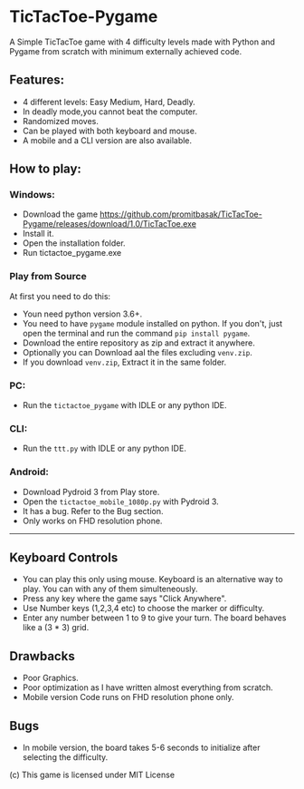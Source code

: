 # TicTacToe-Pygame
A Simple TicTacToe game with 4 difficulty levels made with Python and Pygame from scratch with minimum externally achieved code.


## Features:
- 4 different levels: Easy Medium, Hard, Deadly.  
- In deadly mode,you cannot beat the computer.  
- Randomized moves.  
- Can be played with both keyboard and mouse.  
- A mobile and a CLI version are also available.  


## How to play:
### Windows: 
- Download the game https://github.com/promitbasak/TicTacToe-Pygame/releases/download/1.0/TicTacToe.exe
- Install it. 
- Open the installation folder.
- Run tictactoe_pygame.exe

### Play from Source
At first you need to do this:
- Youn need python version 3.6+.
- You need to have `pygame` module installed on python. If you don't, just open the terminal and run the command `pip install pygame`.
- Download the entire repository as zip and extract it anywhere.
- Optionally you can Download aal the files excluding `venv.zip`. 
- If you download `venv.zip`, Extract it in the same folder.
### PC:
- Run the `tictactoe_pygame` with IDLE or any python IDE.
### CLI:
- Run the `ttt.py` with IDLE or any python IDE.
### Android:
- Download Pydroid 3 from Play store.
- Open the `tictactoe_mobile_1080p.py` with Pydroid 3.
- It has a bug. Refer to the Bug section.
- Only works on FHD resolution phone.

---  


## Keyboard Controls
- You can play this only using mouse. Keyboard is an alternative way to play. You can with any of them simulteneously.
- Press any key where the game says "Click Anywhere".
- Use Number keys (1,2,3,4 etc) to choose the marker or difficulty.
- Enter any number between 1 to 9 to give your turn. The board behaves like a (3 * 3) grid.

## Drawbacks
- Poor Graphics.
- Poor optimization as I have written almost everything from scratch.
- Mobile version Code runs on FHD resolution phone only.

## Bugs
- In mobile version, the board takes 5-6 seconds to initialize after selecting the difficulty.


(c) This game is licensed under MIT License
